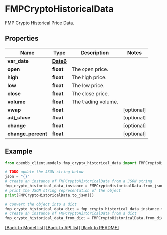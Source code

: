 # FMPCryptoHistoricalData

FMP Crypto Historical Price Data.

## Properties

Name | Type | Description | Notes
------------ | ------------- | ------------- | -------------
**var_date** | [**Date6**](Date6.md) |  | 
**open** | **float** | The open price. | 
**high** | **float** | The high price. | 
**low** | **float** | The low price. | 
**close** | **float** | The close price. | 
**volume** | **float** | The trading volume. | 
**vwap** | **float** |  | [optional] 
**adj_close** | **float** |  | [optional] 
**change** | **float** |  | [optional] 
**change_percent** | **float** |  | [optional] 

## Example

```python
from openbb_client.models.fmp_crypto_historical_data import FMPCryptoHistoricalData

# TODO update the JSON string below
json = "{}"
# create an instance of FMPCryptoHistoricalData from a JSON string
fmp_crypto_historical_data_instance = FMPCryptoHistoricalData.from_json(json)
# print the JSON string representation of the object
print(FMPCryptoHistoricalData.to_json())

# convert the object into a dict
fmp_crypto_historical_data_dict = fmp_crypto_historical_data_instance.to_dict()
# create an instance of FMPCryptoHistoricalData from a dict
fmp_crypto_historical_data_from_dict = FMPCryptoHistoricalData.from_dict(fmp_crypto_historical_data_dict)
```
[[Back to Model list]](../README.md#documentation-for-models) [[Back to API list]](../README.md#documentation-for-api-endpoints) [[Back to README]](../README.md)



